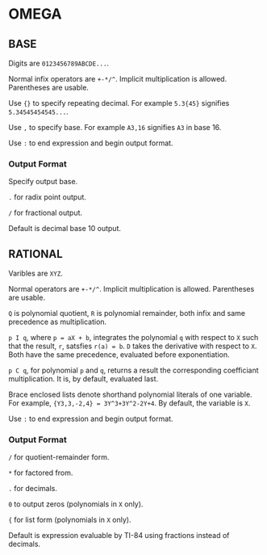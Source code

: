 # OMEGA

## BASE

Digits are `0123456789ABCDE...`.

Normal infix operators are `+-*/^`. Implicit multiplication is allowed.  Parentheses are usable.

Use `{}` to specify repeating decimal. For example `5.3{45}` signifies `5.34545454545...`.

Use `,` to specify base. For example `A3,16` signifies `A3` in base 16. 

Use `:` to end expression and begin output format.

### Output Format 

Specify output base.

`.` for radix point output.

`/` for fractional output.

Default is decimal base 10 output.

## RATIONAL

Varibles are `XYZ`.

Normal operators are `+-*/^`. Implicit multiplication is allowed. Parentheses are usable.

`Q` is polynomial quotient, `R` is polynomial remainder, both infix and same precedence as multiplication.

`p I q`, where `p = aX + b`, integrates the polynomial `q` with respect to `X` such that the result, `r`, satsfies `r(a) = b`. `D` takes the derivative with respect to `X`. Both have the same precedence, evaluated before exponentiation.

`p C q`, for polynomial `p` and `q`, returns a result the corresponding coefficiant multiplication. It is, by default, evaluated last.

Brace enclosed lists denote shorthand polynomial literals of one variable. For example, `{Y3,3,-2,4} = 3Y^3+3Y^2-2Y+4`. By default, the variable is `X`.

Use `:` to end expression and begin output format.

### Output Format 

`/` for quotient-remainder form.

`*` for factored from.

`.` for decimals.

`0` to output zeros (polynomials in `X` only).

`{` for list form (polynomials in `X` only).

Default is expression evaluable by TI-84 using fractions instead of decimals.
